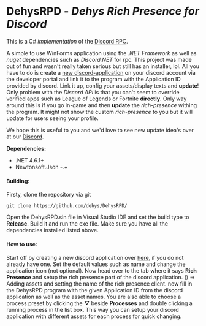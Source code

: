 # DehysRPD - _Dehys Rich Presence for Discord_
This is a C# _implementation_ of the [Discord RPC](https://github.com/discordapp/discord-rpc).

A simple to use WinForms application using the _.NET Framework_ as well as _nuget_ dependencies such as _Discord.NET_ for rpc.
This project was made out of fun and wasn't really taken serious but still has an installer, lol. All you 
have to do is create a [new discord-application](https://github.com/SinisterRectus/Discordia/wiki/Setting-up-a-Discord-application) on your discord account via the developer portal and link it to the program
with the Application ID provided by discord. Link it up, config your assets/display texts and **update**! Only problem with the
_Discord API_ is that you can't seem to override verified apps such as League of Legends or Fortnite **directly**. Only way around this
is if you go in-game and then **update** the _rich-presence_ withing the program. It might not show the custom _rich-presence_ to you
but it will update for users seeing your profile.

We hope this is useful to you and we'd love to see new update idea's over at our [Discord](https://discord.gg/3JVTjhn).

**Dependencies:**
 - .NET 4.6.1+
 - Newtonsoft.Json -.+
 
 #### Building:
 Firsty, clone the repository via git
 ```
 git clone https://github.com/dehys/DehysRPD/
 ```
 
 Open the DehysRPD.sln file in Visual Studio IDE and set the build type to **Release**.
 Build it and run the exe file. Make sure you have all the dependencies installed listed above.
 
 #### How to use:
 Start off by creating a new discord application over [here](https://discordapp.com/developers/applications), if you do not already have one.
 Set the default values such as name and change the application icon (not optional).
 Now head over to the tab where it says **Rich Presence** and setup the rich presence part of the discord application.
 () => Adding assets and setting the name of the rich presence client.
 now fill in the DehysRPD program with the given Application ID from the discord application as well as the asset names.
 You are also able to choose a process preset by clicking the **▽** beside **Processes** and double clicking a running
 process in the list box. This way you can setup your discord application with different assets for each process for quick
 changing.
